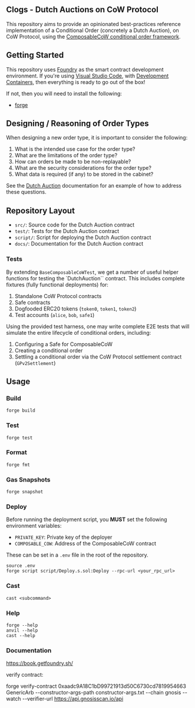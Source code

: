## Clogs - Dutch Auctions on CoW Protocol

This repository aims to provide an opinionated best-practices reference implementation of a Conditional Order (concretely a Dutch Auction), on CoW Protocol, using the [ComposableCoW conditional order framework](https://github.com/cowprotocol/composable-cow).

## Getting Started

This repository uses [Foundry](https://getfoundry.sh) as the smart contract development environment. If you're using [Visual Studio Code](https://code.visualstudio.com), with [Development Containers](https://containers.dev/), then everything is ready to go out of the box!

If not, then you will need to install the following:

- [forge](https://getfoundry.sh)

## Designing / Reasoning of Order Types

When designing a new order type, it is important to consider the following:

1. What is the intended use case for the order type?
2. What are the limitations of the order type?
3. How can orders be made to be non-replayable?
4. What are the security considerations for the order type?
5. What data is required (if any) to be stored in the cabinet?

See the [Dutch Auction](./docs/types/dutch-auction.md) documentation for an example of how to address these questions.

## Repository Layout

- `src/`: Source code for the Dutch Auction contract
- `test/`: Tests for the Dutch Auction contract
- `script/`: Script for deploying the Dutch Auction contract
- `docs/`: Documentation for the Dutch Auction contract

### Tests

By extending `BaseComposableCoWTest`, we get a number of useful helper functions for testing the `DutchAuction`` contract. This includes complete fixtures (fully functional deployments) for:

1. Standalone CoW Protocol contracts
2. Safe contracts
3. Dogfooded ERC20 tokens (`token0`, `token1`, `token2`)
4. Test accounts (`alice`, `bob`, `safe1`)

Using the provided test harness, one may write complete E2E tests that will simulate the entire lifecycle of conditional orders, including:

1. Configuring a Safe for ComposableCoW
2. Creating a conditional order
3. Settling a conditional order via the CoW Protocol settlement contract (`GPv2Settlement`)

## Usage

### Build

```shell
forge build
```

### Test

```shell
forge test
```

### Format

```shell
forge fmt
```

### Gas Snapshots

```shell
forge snapshot
```

### Deploy

Before running the deployment script, you **MUST** set the following environment variables:

- `PRIVATE_KEY`: Private key of the deployer
- `COMPOSABLE_COW`: Address of the ComposableCoW contract

These can be set in a `.env` file in the root of the repository.

```shell
source .env
forge script script/Deploy.s.sol:Deploy --rpc-url <your_rpc_url>
```

### Cast

```shell
cast <subcommand>
```

### Help

```shell
forge --help
anvil --help
cast --help
```

### Documentation

https://book.getfoundry.sh/


verify contract:

forge verify-contract 0xaadc9A18C1bD99721913d50C6730cd7819954663 GenericArb --constructor-args-path constructor-args.txt  --chain gnosis --watch --verifier-url https://api.gnosisscan.io/api